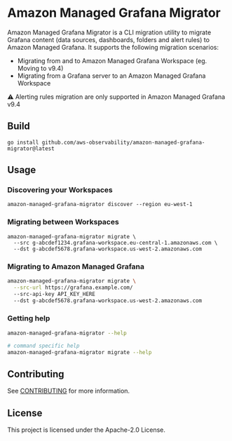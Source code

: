 # Amazon Managed Grafana Migrator

Amazon Managed Grafana Migrator is a CLI migration utility to migrate Grafana
content (data sources, dashboards, folders and alert rules) to Amazon Managed
Grafana. It supports the following migration scenarios:

- Migrating from and to Amazon Managed Grafana Workspace (eg. Moving to v9.4)
- Migrating from a Grafana server to an Amazon Managed Grafana Workspace

:warning: Alerting rules migration are only supported in Amazon Managed Grafana
v9.4


## Build

```console
go install github.com/aws-observability/amazon-managed-grafana-migrator@latest
```


## Usage

### Discovering your Workspaces

```console
amazon-managed-grafana-migrator discover --region eu-west-1
```

### Migrating between Workspaces

```console
amazon-managed-grafana-migrator migrate \
  --src g-abcdef1234.grafana-workspace.eu-central-1.amazonaws.com \
  --dst g-abcdef5678.grafana-workspace.us-west-2.amazonaws.com
```

### Migrating to Amazon Managed Grafana

```bash
amazon-managed-grafana-migrator migrate \
  --src-url https://grafana.example.com/
  --src-api-key API_KEY_HERE
  --dst g-abcdef5678.grafana-workspace.us-west-2.amazonaws.com
```

### Getting help

```bash
amazon-managed-grafana-migrator --help

# command specific help
amazon-managed-grafana-migrator migrate --help
```


## Contributing

See [CONTRIBUTING](CONTRIBUTING.md) for more information.


## License

This project is licensed under the Apache-2.0 License.
